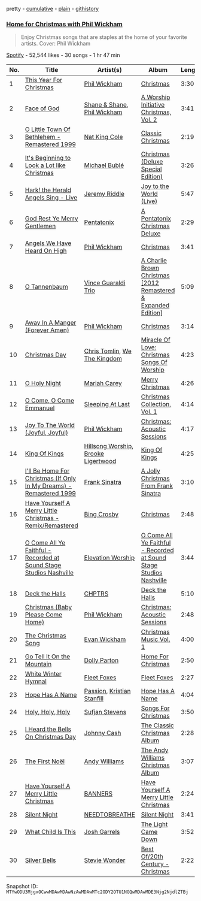 pretty - [cumulative](/playlists/cumulative/37i9dQZF1DX6vY2LqhGLU1.md) - [plain](/playlists/plain/37i9dQZF1DX6vY2LqhGLU1) - [githistory](https://github.githistory.xyz/mackorone/spotify-playlist-archive/blob/main/playlists/plain/37i9dQZF1DX6vY2LqhGLU1)

### [Home for Christmas with Phil Wickham](https://open.spotify.com/playlist/37i9dQZF1DX6vY2LqhGLU1)

> Enjoy Christmas songs that are staples at the home of your favorite artists\.  Cover: Phil Wickham

[Spotify](https://open.spotify.com/user/spotify) - 52,544 likes - 30 songs - 1 hr 47 min

| No. | Title | Artist(s) | Album | Length |
|---|---|---|---|---|
| 1 | [This Year For Christmas](https://open.spotify.com/track/19DeHNpOPLVntLXYDxtB02) | [Phil Wickham](https://open.spotify.com/artist/5d1JhBfyb58upMXCZOdbQu) | [Christmas](https://open.spotify.com/album/1TzI5wwnlBtglKMxIW0Bx7) | 3:30 |
| 2 | [Face of God](https://open.spotify.com/track/6DEve01Q8cnzt698HJyl9D) | [Shane & Shane](https://open.spotify.com/artist/2LFbgsbEhfilNpQYW7mied), [Phil Wickham](https://open.spotify.com/artist/5d1JhBfyb58upMXCZOdbQu) | [A Worship Initiative Christmas, Vol\. 2](https://open.spotify.com/album/61lw866oRKSzdu8HvqAiRj) | 3:41 |
| 3 | [O Little Town Of Bethlehem \- Remastered 1999](https://open.spotify.com/track/5CYDpxZQQtvR9epP9gjxXy) | [Nat King Cole](https://open.spotify.com/artist/7v4imS0moSyGdXyLgVTIV7) | [Classic Christmas](https://open.spotify.com/album/2JPJRewGu9HBOwfDFH1A7d) | 2:19 |
| 4 | [It's Beginning to Look a Lot like Christmas](https://open.spotify.com/track/5a1iz510sv2W9Dt1MvFd5R) | [Michael Bublé](https://open.spotify.com/artist/1GxkXlMwML1oSg5eLPiAz3) | [Christmas \(Deluxe Special Edition\)](https://open.spotify.com/album/7uVimUILdzSZG4KKKWToq0) | 3:26 |
| 5 | [Hark! the Herald Angels Sing \- Live](https://open.spotify.com/track/6L7JfAxrwP6BCvqZtPCkLJ) | [Jeremy Riddle](https://open.spotify.com/artist/6jZbQXvNtDjnj18yoHMuvi) | [Joy to the World \(Live\)](https://open.spotify.com/album/0RPLntr2Ab59YHLTV1hVWG) | 5:47 |
| 6 | [God Rest Ye Merry Gentlemen](https://open.spotify.com/track/02ibK22WhjAVzKBm7da7lm) | [Pentatonix](https://open.spotify.com/artist/26AHtbjWKiwYzsoGoUZq53) | [A Pentatonix Christmas Deluxe](https://open.spotify.com/album/3sId8sOH47yqOWopzbEtJn) | 2:29 |
| 7 | [Angels We Have Heard On High](https://open.spotify.com/track/6r2uT3BQAYuNygl5BKv3v3) | [Phil Wickham](https://open.spotify.com/artist/5d1JhBfyb58upMXCZOdbQu) | [Christmas](https://open.spotify.com/album/1TzI5wwnlBtglKMxIW0Bx7) | 3:41 |
| 8 | [O Tannenbaum](https://open.spotify.com/track/34rzJNfTd5e9s3TICFMPD0) | [Vince Guaraldi Trio](https://open.spotify.com/artist/4ytkhMSAnrDP8XzRNlw9FS) | [A Charlie Brown Christmas \[2012 Remastered & Expanded Edition\]](https://open.spotify.com/album/7DuJYWu66RPdcekF5TuZ7w) | 5:09 |
| 9 | [Away In A Manger \(Forever Amen\)](https://open.spotify.com/track/0AIIvSYZUvrURBcWTwhC7e) | [Phil Wickham](https://open.spotify.com/artist/5d1JhBfyb58upMXCZOdbQu) | [Christmas](https://open.spotify.com/album/1TzI5wwnlBtglKMxIW0Bx7) | 3:14 |
| 10 | [Christmas Day](https://open.spotify.com/track/58ePGDlx3W3o9sh8N1HLh3) | [Chris Tomlin](https://open.spotify.com/artist/6pRi6EIPXz4QJEOEsBaA0m), [We The Kingdom](https://open.spotify.com/artist/5Ye2QWN2Wl9zTn947eaest) | [Miracle Of Love: Christmas Songs Of Worship](https://open.spotify.com/album/5dQZ5QCJVvW6TRzWnn9aU8) | 4:23 |
| 11 | [O Holy Night](https://open.spotify.com/track/3B7FO3kJ5kv3mX7yiaB7sT) | [Mariah Carey](https://open.spotify.com/artist/4iHNK0tOyZPYnBU7nGAgpQ) | [Merry Christmas](https://open.spotify.com/album/61ulfFSmmxMhc2wCdmdMkN) | 4:26 |
| 12 | [O Come, O Come Emmanuel](https://open.spotify.com/track/7rZci3sRu1CLjAJRsId7FO) | [Sleeping At Last](https://open.spotify.com/artist/0MeLMJJcouYXCymQSHPn8g) | [Christmas Collection, Vol\. 1](https://open.spotify.com/album/1DINBPK1Aqj6Y4Cjf3w11o) | 4:14 |
| 13 | [Joy To The World \(Joyful, Joyful\)](https://open.spotify.com/track/3jNKU4TL5IjPADdAIu6acS) | [Phil Wickham](https://open.spotify.com/artist/5d1JhBfyb58upMXCZOdbQu) | [Christmas: Acoustic Sessions](https://open.spotify.com/album/0oCDrLbb3lxDiYcti6Jquv) | 4:17 |
| 14 | [King Of Kings](https://open.spotify.com/track/6kmhapLx51lmwhIIDFsUQU) | [Hillsong Worship](https://open.spotify.com/artist/3SgHzT552wy2W8pNLaLk24), [Brooke Ligertwood](https://open.spotify.com/artist/7iETGaxJ4crz3qaljDPCKC) | [King Of Kings](https://open.spotify.com/album/30RfU2mnzbrCsnZA4TSCcY) | 4:25 |
| 15 | [I'll Be Home For Christmas \(If Only In My Dreams\) \- Remastered 1999](https://open.spotify.com/track/0AY6UDs5EyeW45oQkEpsly) | [Frank Sinatra](https://open.spotify.com/artist/1Mxqyy3pSjf8kZZL4QVxS0) | [A Jolly Christmas From Frank Sinatra](https://open.spotify.com/album/0ny6mZMBrYSO0s8HAKbcVq) | 3:10 |
| 16 | [Have Yourself A Merry Little Christmas \- Remix/Remastered](https://open.spotify.com/track/5bCPOIKgaGefeBUyS9DxHF) | [Bing Crosby](https://open.spotify.com/artist/6ZjFtWeHP9XN7FeKSUe80S) | [Christmas](https://open.spotify.com/album/3r4C6wYkCYL65QjkU5oJ8y) | 2:48 |
| 17 | [O Come All Ye Faithful \- Recorded at Sound Stage Studios Nashville](https://open.spotify.com/track/6Yr2cyWPpdHeWVsOwu9rzg) | [Elevation Worship](https://open.spotify.com/artist/3YCKuqpv9nCsIhJ2v8SMix) | [O Come All Ye Faithful \- Recorded at Sound Stage Studios Nashville](https://open.spotify.com/album/60RYE09w9rWq0qg6IT9rha) | 3:44 |
| 18 | [Deck the Halls](https://open.spotify.com/track/7z2jeeAjAcuzqZJzdW9Vxm) | [CHPTRS](https://open.spotify.com/artist/3BWtALtalPxptLllZwZ4QI) | [Deck the Halls](https://open.spotify.com/album/3UCLEPKQaYlQytIDeBUvTC) | 5:10 |
| 19 | [Christmas \(Baby Please Come Home\)](https://open.spotify.com/track/6wxVjUVHuYbhL8lEWY1S4w) | [Phil Wickham](https://open.spotify.com/artist/5d1JhBfyb58upMXCZOdbQu) | [Christmas: Acoustic Sessions](https://open.spotify.com/album/0oCDrLbb3lxDiYcti6Jquv) | 2:48 |
| 20 | [The Christmas Song](https://open.spotify.com/track/0kVP7Ysp3p4Trj7mSZC9qb) | [Evan Wickham](https://open.spotify.com/artist/6lPnAPe7eezhOUdTrwm7cZ) | [Christmas Music Vol\. 1](https://open.spotify.com/album/3xtWS5nLHWhLmkqC9NTKKb) | 4:00 |
| 21 | [Go Tell It On the Mountain](https://open.spotify.com/track/7dY4EboguteCGTlthY78rL) | [Dolly Parton](https://open.spotify.com/artist/32vWCbZh0xZ4o9gkz4PsEU) | [Home For Christmas](https://open.spotify.com/album/1UB8y2zZGk6kxoDVY026zW) | 2:50 |
| 22 | [White Winter Hymnal](https://open.spotify.com/track/0GegHVxeozw3rdjte45Bfx) | [Fleet Foxes](https://open.spotify.com/artist/4EVpmkEwrLYEg6jIsiPMIb) | [Fleet Foxes](https://open.spotify.com/album/5GRnydamKvIeG46dycID6v) | 2:27 |
| 23 | [Hope Has A Name](https://open.spotify.com/track/5beWUJJQZUBgunstmXk6Ge) | [Passion](https://open.spotify.com/artist/6piIAIurGAryW5h1rqQC16), [Kristian Stanfill](https://open.spotify.com/artist/61fqRzZ9aHyPeTdUIqEEFx) | [Hope Has A Name](https://open.spotify.com/album/33GHItPpQKdgbwPn3oYEGY) | 4:04 |
| 24 | [Holy, Holy, Holy](https://open.spotify.com/track/6GjYRXGmP1CQrAb9ORvaFV) | [Sufjan Stevens](https://open.spotify.com/artist/4MXUO7sVCaFgFjoTI5ox5c) | [Songs For Christmas](https://open.spotify.com/album/6ZCbYO3B5eslkY3zHdss4A) | 3:50 |
| 25 | [I Heard the Bells On Christmas Day](https://open.spotify.com/track/2s7rn7BTwqXLy22JSyzR3t) | [Johnny Cash](https://open.spotify.com/artist/6kACVPfCOnqzgfEF5ryl0x) | [The Classic Christmas Album](https://open.spotify.com/album/0oVkzRJmRZ3cIdvKAxZc6U) | 2:28 |
| 26 | [The First Noël](https://open.spotify.com/track/1DvjCIefxg1YsdG3ETROph) | [Andy Williams](https://open.spotify.com/artist/4sj6D0zlMOl25nprDJBiU9) | [The Andy Williams Christmas Album](https://open.spotify.com/album/4dcJHxlOJwtyypL7sx1qch) | 3:07 |
| 27 | [Have Yourself A Merry Little Christmas](https://open.spotify.com/track/2ySCPtr4jLMS2JSY1ztGnm) | [BANNERS](https://open.spotify.com/artist/4qWnlmXWuGv2TtuxtIWlJX) | [Have Yourself A Merry Little Christmas](https://open.spotify.com/album/7uwpPKDqkOpNAUmo2eLAAm) | 2:24 |
| 28 | [Silent Night](https://open.spotify.com/track/2WsfrJof0Hh9fz0ZxTC2Ey) | [NEEDTOBREATHE](https://open.spotify.com/artist/610EjgFatGvVPtib97jQ8G) | [Silent Night](https://open.spotify.com/album/47KGGJrL31NSbqcfHN3gmJ) | 3:41 |
| 29 | [What Child Is This](https://open.spotify.com/track/4vMeO6jafDMycnkrBvizrF) | [Josh Garrels](https://open.spotify.com/artist/16QSVsPKl743hu4U5C18R8) | [The Light Came Down](https://open.spotify.com/album/69jXtqUEHCVsB5geUWN1Yl) | 3:52 |
| 30 | [Silver Bells](https://open.spotify.com/track/6k3PK8WeL2ZyMzVpQJuhWv) | [Stevie Wonder](https://open.spotify.com/artist/7guDJrEfX3qb6FEbdPA5qi) | [Best Of/20th Century \- Christmas](https://open.spotify.com/album/1KVi81lvCshX6TViDnh1Po) | 2:22 |

Snapshot ID: `MTYwODU3MjgxOCwwMDAwMDAwNzAwMDAwMTc2ODY2OTU1NGQwMDAwMDE3Njg2NjdlZTBj`
